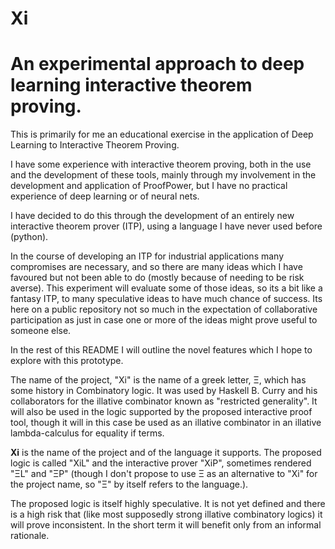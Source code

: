 # Xi
An experimental approach to deep learning interactive theorem proving.
======================================================================

This is primarily for me an educational exercise in the application of Deep Learning to Interactive Theorem Proving.

I have some experience with interactive theorem proving, both in the use and the development of these tools, mainly through my involvement in the development and application of ProofPower, but I have no practical experience of deep learning or of neural nets.

I have decided to do this through the development of an entirely new interactive theorem prover (ITP), using a language I have never used before (python).

In the course of developing an ITP for industrial applications many compromises are necessary, and so there are many ideas which I have favoured but not been able to do (mostly because of needing to be risk averse).
This experiment will evaluate some of those ideas, so its a bit like a fantasy ITP, to many speculative ideas to have much chance of success.
Its here on a public repository not so much in the expectation of collaborative participation as just in case one or more of the ideas might prove useful to someone else.

In the rest of this README I will outline the novel features which I hope to explore with this prototype.

The name of the project, "Xi" is the name of a greek letter, &Xi;, which has some history in Combinatory logic.
It was used by Haskell B. Curry and his collaborators for the illative combinator known as "restricted generality".
It will also be used in the logic supported by the proposed interactive proof tool, though it will in this case be used as an illative combinator in an illative lambda-calculus for equality if terms.

**Xi** is the name of the project and of the language it supports.
The proposed logic is called "XiL" and the interactive prover "XiP", sometimes rendered "&Xi;L" and "&Xi;P" (though I don't propose to use &Xi; as an alternative to "Xi" for the project name, so "&Xi;" by itself refers to the language.).

The proposed logic is itself highly speculative.
It is not yet defined and there is a high risk that (like most supposedly strong illative combinatory logics) it will prove inconsistent.
In the short term it will benefit only from an informal rationale.

